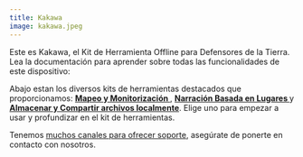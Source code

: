```yaml
---
title: Kakawa
image: kakawa.jpeg
---
```


Este es Kakawa, el Kit de Herramienta Offline para Defensores de la Tierra. Lea la documentación para aprender sobre todas las funcionalidades de este dispositivo:

<app-button :nomargin="true" localurl=":8086/all/https://docs.earthdefenderstoolkit.com/device-usage/first-steps" text="Lea documentación"></app-button>

Abajo estan los diversos kits de herramientas destacados que proporcionamos: **[Mapeo y Monitorización ](/mapping-and-monitoring)**, **[Narración Basada en Lugares ](/geo-storytelling)** y **[Almacenar y Compartir archivos localmente](/storing-sharing)**. Elige uno para empezar a usar y profundizar en el kit de herramientas.

Tenemos [muchos canales para ofrecer soporte](#support-and-contributing), asegúrate de ponerte en contacto con nosotros.
